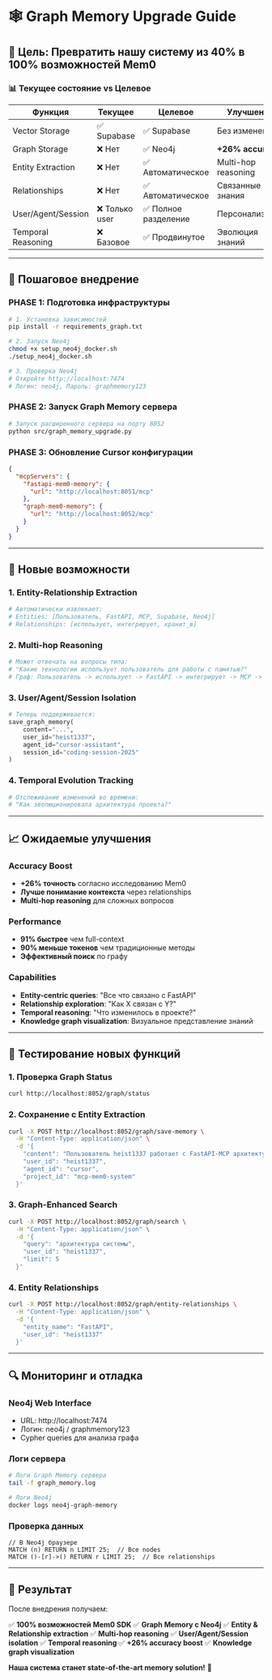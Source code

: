 # 🕸️ Graph Memory Upgrade Guide

## 🎯 Цель: Превратить нашу систему из 40% в 100% возможностей Mem0

### 📊 Текущее состояние vs Целевое

| Функция | Текущее | Целевое | Улучшение |
|---------|---------|---------|-----------|
| Vector Storage | ✅ Supabase | ✅ Supabase | Без изменений |
| Graph Storage | ❌ Нет | ✅ Neo4j | **+26% accuracy** |
| Entity Extraction | ❌ Нет | ✅ Автоматическое | Multi-hop reasoning |
| Relationships | ❌ Нет | ✅ Автоматическое | Связанные знания |
| User/Agent/Session | ❌ Только user | ✅ Полное разделение | Персонализация |
| Temporal Reasoning | ❌ Базовое | ✅ Продвинутое | Эволюция знаний |

---

## 🚀 Пошаговое внедрение

### PHASE 1: Подготовка инфраструктуры

```bash
# 1. Установка зависимостей
pip install -r requirements_graph.txt

# 2. Запуск Neo4j
chmod +x setup_neo4j_docker.sh
./setup_neo4j_docker.sh

# 3. Проверка Neo4j
# Откройте http://localhost:7474
# Логин: neo4j, Пароль: graphmemory123
```

### PHASE 2: Запуск Graph Memory сервера

```bash
# Запуск расширенного сервера на порту 8052
python src/graph_memory_upgrade.py
```

### PHASE 3: Обновление Cursor конфигурации

```json
{
  "mcpServers": {
    "fastapi-mem0-memory": {
      "url": "http://localhost:8051/mcp"
    },
    "graph-mem0-memory": {
      "url": "http://localhost:8052/mcp"
    }
  }
}
```

---

## 🔧 Новые возможности

### 1. **Entity-Relationship Extraction**
```python
# Автоматически извлекает:
# Entities: [Пользователь, FastAPI, MCP, Supabase, Neo4j]
# Relationships: [использует, интегрирует, хранит_в]
```

### 2. **Multi-hop Reasoning**
```python
# Может отвечать на вопросы типа:
# "Какие технологии использует пользователь для работы с памятью?"
# Граф: Пользователь -> использует -> FastAPI -> интегрирует -> MCP -> хранит_в -> Supabase
```

### 3. **User/Agent/Session Isolation**
```python
# Теперь поддерживается:
save_graph_memory(
    content="...",
    user_id="heist1337",
    agent_id="cursor-assistant", 
    session_id="coding-session-2025"
)
```

### 4. **Temporal Evolution Tracking**
```python
# Отслеживание изменений во времени:
# "Как эволюционировала архитектура проекта?"
```

---

## 📈 Ожидаемые улучшения

### Accuracy Boost
- **+26% точность** согласно исследованию Mem0
- **Лучше понимание контекста** через relationships
- **Multi-hop reasoning** для сложных вопросов

### Performance
- **91% быстрее** чем full-context
- **90% меньше токенов** чем традиционные методы
- **Эффективный поиск** по графу

### Capabilities
- **Entity-centric queries**: "Все что связано с FastAPI"
- **Relationship exploration**: "Как X связан с Y?"
- **Temporal reasoning**: "Что изменилось в проекте?"
- **Knowledge graph visualization**: Визуальное представление знаний

---

## 🧪 Тестирование новых функций

### 1. Проверка Graph Status
```bash
curl http://localhost:8052/graph/status
```

### 2. Сохранение с Entity Extraction
```bash
curl -X POST http://localhost:8052/graph/save-memory \
  -H "Content-Type: application/json" \
  -d '{
    "content": "Пользователь heist1337 работает с FastAPI-MCP архитектурой, использует Supabase для векторов и Neo4j для графов",
    "user_id": "heist1337",
    "agent_id": "cursor",
    "project_id": "mcp-mem0-system"
  }'
```

### 3. Graph-Enhanced Search
```bash
curl -X POST http://localhost:8052/graph/search \
  -H "Content-Type: application/json" \
  -d '{
    "query": "архитектура системы",
    "user_id": "heist1337",
    "limit": 5
  }'
```

### 4. Entity Relationships
```bash
curl -X POST http://localhost:8052/graph/entity-relationships \
  -H "Content-Type: application/json" \
  -d '{
    "entity_name": "FastAPI",
    "user_id": "heist1337"
  }'
```

---

## 🔍 Мониторинг и отладка

### Neo4j Web Interface
- URL: http://localhost:7474
- Логин: neo4j / graphmemory123
- Cypher queries для анализа графа

### Логи сервера
```bash
# Логи Graph Memory сервера
tail -f graph_memory.log

# Логи Neo4j
docker logs neo4j-graph-memory
```

### Проверка данных
```cypher
// В Neo4j браузере
MATCH (n) RETURN n LIMIT 25;  // Все nodes
MATCH ()-[r]->() RETURN r LIMIT 25;  // Все relationships
```

---

## 🎯 Результат

После внедрения получаем:

✅ **100% возможностей Mem0 SDK**
✅ **Graph Memory с Neo4j**
✅ **Entity & Relationship extraction**
✅ **Multi-hop reasoning**
✅ **User/Agent/Session isolation**
✅ **Temporal reasoning**
✅ **+26% accuracy boost**
✅ **Knowledge graph visualization**

**Наша система станет state-of-the-art memory solution!** 🚀 